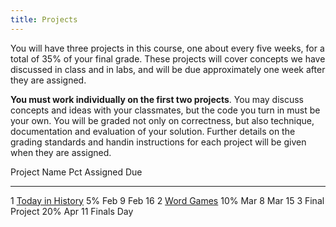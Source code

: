 ```yaml
---
title: Projects
---
```


You will have three projects in this course, one about every five weeks,
for a total of 35% of your final grade. These projects will cover
concepts we have discussed in class and in labs, and will be due
approximately one week after they are assigned.

**You must work individually on the first two projects**. You may
discuss concepts and ideas with your classmates, but the code you turn
in must be your own. You will be graded not only on correctness, but
also technique, documentation and evaluation of your solution. Further
details on the grading standards and handin instructions for each
project will be given when they are assigned.

  Project   Name                                                Pct Assigned   Due
  --------- --------------------------------------------------- --- ---------- --------------------
  1         [Today in History](projects/project1.html)          5%  Feb 9      Feb 16
  2         [Word Games](projects/project2.html)                10% Mar 8      Mar 15
  3         Final Project                                       20% Apr 11     Finals Day

